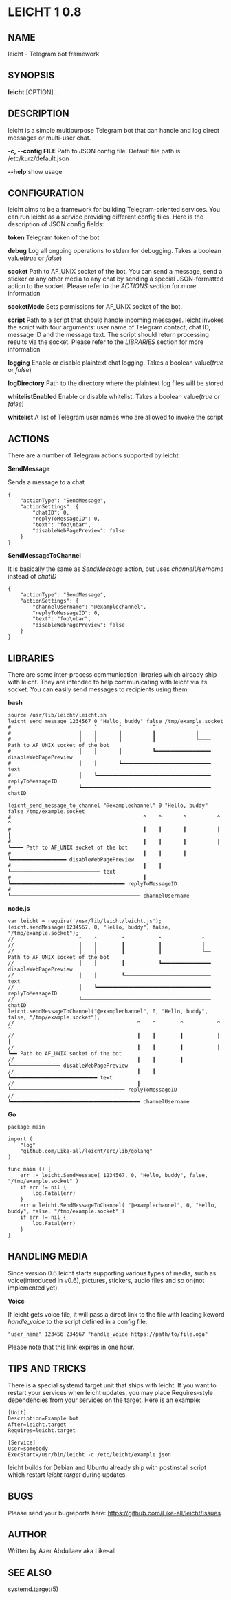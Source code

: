 # LEICHT 1 0.8

## NAME

leicht - Telegram bot framework

## SYNOPSIS

**leicht** [OPTION]...

## DESCRIPTION

leicht is a simple multipurpose Telegram bot that can handle and log direct messages or multi-user chat.

**-c, --config FILE**
       Path to JSON config file. Default file path is /etc/kurz/default.json

**--help**
       show usage

## CONFIGURATION

leicht aims to be a framework for building Telegram-oriented services. You can run leicht as a service providing different config files. Here is the description of JSON config fields:

**token**
       Telegram token of the bot

**debug**
       Log all ongoing operations to stderr for debugging. Takes a boolean value(*true* or *false*)

**socket**
       Path to AF_UNIX socket of the bot. You can send a message, send a sticker or any other media to any chat by sending a special JSON-formatted action to the socket. Please refer to the *ACTIONS* section for more information

**socketMode**
       Sets permissions for AF_UNIX socket of the bot.

**script**
       Path to a script that should handle incoming messages. leicht invokes the script with four arguments: user name of Telegram contact, chat ID, message ID and the message text. The script should return processing results via the socket. Please refer to the *LIBRARIES* section for more information

**logging**
       Enable or disable plaintext chat logging. Takes a boolean value(*true* or *false*)

**logDirectory**
       Path to the directory where the plaintext log files will be stored

**whitelistEnabled**
       Enable or disable whitelist. Takes a boolean value(*true* or *false*)

**whitelist**
       A list of Telegram user names who are allowed to invoke the script

## ACTIONS

There are a number of Telegram actions supported by leicht:

**SendMessage**

Sends a message to a chat

```
{
    "actionType": "SendMessage",
    "actionSettings": {
        "chatID": 0,
        "replyToMessageID": 0,
        "text": "foo\nbar",
        "disableWebPagePreview": false
    }
}
```

**SendMessageToChannel**

It is basically the same as *SendMessage* action, but uses *channelUsername* instead of *chatID*

```
{
    "actionType": "SendMessage",
    "actionSettings": {
        "channelUsername": "@examplechannel",
        "replyToMessageID": 0,
        "text": "foo\nbar",
        "disableWebPagePreview": false
    }
}
```

## LIBRARIES

There are some inter-process communication libraries which already ship with leicht. They are intended to help communicating with leicht via its socket. You can easily send messages to recipients using them:

**bash**

```
source /usr/lib/leicht/leicht.sh
leicht_send_message 1234567 0 "Hello, buddy" false /tmp/example.socket
#                      ^    ^       ^          ^             ^
#                      ┃    ┃       ┃          ┃             ┃
#                      ┃    ┃       ┃          ┃             ┗━━━━ Path to AF_UNIX socket of the bot
#                      ┃    ┃       ┃          ┗━━━━━━━━━━━━━━━━━━ disableWebPagePreview
#                      ┃    ┃       ┗━━━━━━━━━━━━━━━━━━━━━━━━━━━━━ text
#                      ┃    ┗━━━━━━━━━━━━━━━━━━━━━━━━━━━━━━━━━━━━━ replyToMessageID
#                      ┗━━━━━━━━━━━━━━━━━━━━━━━━━━━━━━━━━━━━━━━━━━ chatID

leicht_send_message_to_channel "@examplechannel" 0 "Hello, buddy" false /tmp/example.socket
#                                           ^    ^       ^          ^             ^
#                                           ┃    ┃       ┃          ┃             ┃
#                                           ┃    ┃       ┃          ┃             ┗━━━━ Path to AF_UNIX socket of the bot
#                                           ┃    ┃       ┃          ┗━━━━━━━━━━━━━━━━━━ disableWebPagePreview
#                                           ┃    ┃       ┗━━━━━━━━━━━━━━━━━━━━━━━━━━━━━ text
#                                           ┃    ┗━━━━━━━━━━━━━━━━━━━━━━━━━━━━━━━━━━━━━ replyToMessageID
#                                           ┗━━━━━━━━━━━━━━━━━━━━━━━━━━━━━━━━━━━━━━━━━━ channelUsername

```

**node.js**

```
var leicht = require('/usr/lib/leicht/leicht.js');
leicht.sendMessage(1234567, 0, "Hello, buddy", false, "/tmp/example.socket");
//                     ^    ^        ^           ^             ^
//                     ┃    ┃        ┃           ┃             ┃
//                     ┃    ┃        ┃           ┃             ┗━━ Path to AF_UNIX socket of the bot
//                     ┃    ┃        ┃           ┗━━━━━━━━━━━━━━━━ disableWebPagePreview
//                     ┃    ┃        ┗━━━━━━━━━━━━━━━━━━━━━━━━━━━━ text
//                     ┃    ┗━━━━━━━━━━━━━━━━━━━━━━━━━━━━━━━━━━━━━ replyToMessageID
//                     ┗━━━━━━━━━━━━━━━━━━━━━━━━━━━━━━━━━━━━━━━━━━ chatID
leicht.sendMessageToChannel("@examplechannel", 0, "Hello, buddy", false, "/tmp/example.socket");
//                                        ^    ^        ^           ^             ^
//                                        ┃    ┃        ┃           ┃             ┃
//                                        ┃    ┃        ┃           ┃             ┗━━ Path to AF_UNIX socket of the bot
//                                        ┃    ┃        ┃           ┗━━━━━━━━━━━━━━━━ disableWebPagePreview
//                                        ┃    ┃        ┗━━━━━━━━━━━━━━━━━━━━━━━━━━━━ text
//                                        ┃    ┗━━━━━━━━━━━━━━━━━━━━━━━━━━━━━━━━━━━━━ replyToMessageID
//                                        ┗━━━━━━━━━━━━━━━━━━━━━━━━━━━━━━━━━━━━━━━━━━ channelUsername
```

**Go**

```
package main

import (
    "log"
    "github.com/Like-all/leicht/src/lib/golang"
)

func main () {
    err := leicht.SendMessage( 1234567, 0, "Hello, buddy", false, "/tmp/example.socket" )
    if err != nil {
        log.Fatal(err)
    }
    err = leicht.SendMessageToChannel( "@examplechannel", 0, "Hello, buddy", false, "/tmp/example.socket" )
    if err != nil {
        log.Fatal(err)
    }
}
```

## HANDLING MEDIA

Since version 0.6 leicht starts supporting various types of media, such as voice(introduced in v0.6), pictures, stickers, audio files and so on(not implemented yet).

**Voice**

If leicht gets voice file, it will pass a direct link to the file with leading keword *handle_voice* to the script defined in a config file.

```
"user_name" 123456 234567 "handle_voice https://path/to/file.oga"
```

Please note that this link expires in one hour.

## TIPS AND TRICKS

There is a special systemd target unit that ships with leicht. If you want to restart your services when leicht updates, you may place Requires-style dependencies from your services on the target. Here is an example:

```
[Unit]
Description=Example bot
After=leicht.target
Requires=leicht.target

[Service]
User=somebody
ExecStart=/usr/bin/leicht -c /etc/leicht/example.json
```

leicht builds for Debian and Ubuntu already ship with postinstall script which restart *leicht.target* during updates.

## BUGS

Please send your bugreports here: https://github.com/Like-all/leicht/issues

## AUTHOR

Written by Azer Abdullaev aka Like-all

## SEE ALSO

systemd.target(5)
